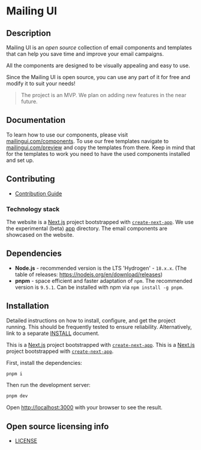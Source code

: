 # Mailing UI

## Description

Mailing UI is an _open source_ collection of email components and templates that can help you save time and improve your email campaigns.

All the components are designed to be visually appealing and easy to use.

Since the Mailing UI is open source, you can use any part of it for free and modify it to suit your needs!

> The project is an MVP. We plan on adding new features in the near future.

## Documentation

To learn how to use our components, please visit [mailingui.com/components](https://mailingui.com/components).
To use our free templates navigate to [mailingui.com/preview](https://mailingui.com/preview) and copy the templates
from there. Keep in mind that for the templates to work you need to have the used components installed and set up.

## Contributing

- [Contribution Guide](contributing.md)

### Technology stack

The website is a [Next.js](https://nextjs.org/) project bootstrapped with [`create-next-app`](https://github.com/vercel/next.js/tree/canary/packages/create-next-app). We use the experimental (beta) [app](https://beta.nextjs.org/docs/routing/defining-routes) directory. The email components are showcased on the website.

## Dependencies

- **Node.js** - recommended version is the LTS 'Hydrogen' - `18.x.x`. (The table of releases: https://nodejs.org/en/download/releases)
- **pnpm** - space efficient and faster adaptation of `npm`. The recommended version is `9.5.1`. Can be installed with npm via `npm install -g pnpm`.

## Installation

Detailed instructions on how to install, configure, and get the project running.
This should be frequently tested to ensure reliability. Alternatively, link to
a separate [INSTALL](INSTALL.md) document.

This is a [Next.js](https://nextjs.org/) project bootstrapped with [`create-next-app`](https://github.com/vercel/next.js/tree/canary/packages/create-next-app).
This is a [Next.js](https://nextjs.org/) project bootstrapped with [`create-next-app`](https://github.com/vercel/next.js/tree/canary/packages/create-next-app).

First, install the dependencies:

```bash
pnpm i
```

Then run the development server:

```bash
pnpm dev
```

Open [http://localhost:3000](http://localhost:3000) with your browser to see the result.

## Open source licensing info

- [LICENSE](LICENSE.md)
